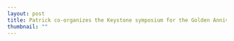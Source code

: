 ```yaml
---
layout: post
title: Patrick co-organizes the Keystone symposium for the Golden Anniversary of B Cell Discovery in Banff, Canada
thumbnail: ""
---
```




